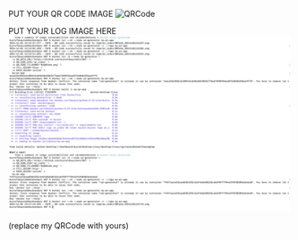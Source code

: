 PUT YOUR QR CODE IMAGE
![QRCode](qr_codes/QRCode_20241101131745.png)

PUT YOUR LOG IMAGE HERE
![IMAGE](Log.png)

(replace my QRCode with yours)